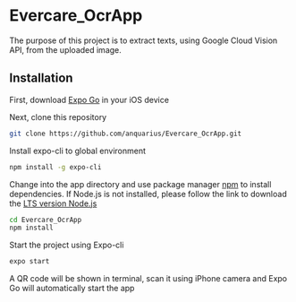# Evercare_OcrApp
The purpose of this project is to extract texts, using Google Cloud Vision API, from the uploaded image.

## Installation
First, download [Expo Go](https://apps.apple.com/us/app/expo-go/id982107779) in your iOS device

Next, clone this repository 
```bash
git clone https://github.com/anquarius/Evercare_OcrApp.git
```

Install expo-cli to global environment
```bash
npm install -g expo-cli
```

Change into the app directory and use package manager [npm](https://classic.yarnpkg.com/lang/en/docs/install/#mac-stable) to install dependencies.
If Node.js is not installed, please follow the link to download the [LTS version Node.js](https://nodejs.org/en/)
```bash
cd Evercare_OcrApp
npm install
```

Start the project using Expo-cli
```bash
expo start
```

A QR code will be shown in terminal, scan it using iPhone camera and Expo Go will automatically start the app
